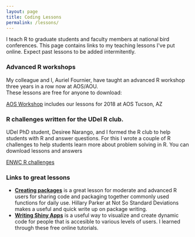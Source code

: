 ```yaml
---
layout: page
title: Coding Lessons
permalink: /lessons/
---
```


I teach R to graduate students and faculty members at national bird conferences. This page contains links to my teaching lessons I've put online. Expect past lessons to be added intermitently. 

### Advanced R workshops
My colleague and I, Auriel Fournier, have taught an advanced R workshop three years in a row now at AOS/AOU.  
These lessons are free for anyone to download:

[AOS Workshop](https://github.com/aurielfournier/AOS18AZ) includes our lessons for 2018 at AOS Tucson, AZ

### R challenges written for the UDel R club.  
UDel PhD student, Desiree Narango, and I formed the R club to help students with R and answer questions. For this I wrote a couple of 
R challenges to help students learn more about problem solving in R. You can download lessons and answers

[ENWC R challenges](https://enwcrclub.weebly.com/activities.html)

### Links to great lessons
- [**Creating packages**](https://hilaryparker.com/2014/04/29/writing-an-r-package-from-scratch/)   is a great lesson for moderate and advanced R users for sharing code and packaging together commonly used functions for daily use. Hillary Parker at Not So Standard Deviations makes a useful and quick write up on package writing.  
- [**Writing Shiny Apps**](https://shiny.rstudio.com/tutorial/) is a useful way to visualize and create dynamic code for people that is accesible to various levels of users. I learned through these free online tutorials.
